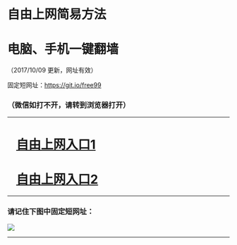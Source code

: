 ﻿# 自由上网简易方法

# 电脑、手机一键翻墙

（2017/10/09 更新，网址有效）

固定短网址：https://git.io/free99

### （微信如打不开，请转到浏览器打开）


***





# &nbsp;&nbsp; <a href="http://ft2172825704.fwq-tz-1001.info/fwqtz01.html?t=10090013522 " target="_blank">自由上网入口1</a>
# &nbsp;&nbsp; <a href="http://ft2778915352.fwq-tz-1002.info/fwqtz02.html?t=100900116528 " target="_blank">自由上网入口2</a>
***

### 请记住下图中固定短网址：

<img src="https://s3-us-west-2.amazonaws.com/fwq-1001/yjfq-20170905okok.png" /> 


***

